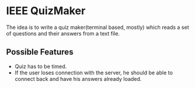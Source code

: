 # IEEE QuizMaker

The idea is to write a quiz maker(terminal based, mostly) which reads a set of
questions and their answers from a text file.

## Possible Features
* Quiz has to be timed.
* If the user loses connection with the server, he should be able to connect
    back and have his answers already loaded.

